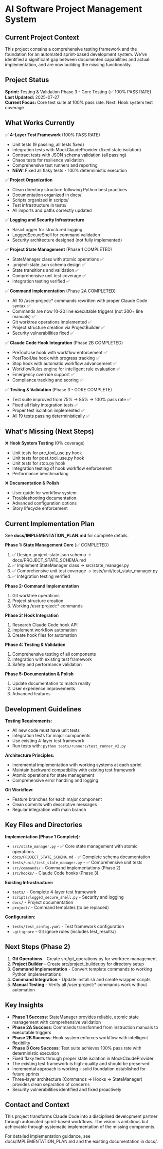 # AI Software Project Management System

## Current Project Context

This project contains a comprehensive testing framework and the foundation for an automated sprint-based development system. We've identified a significant gap between documented capabilities and actual implementation, and are now building the missing functionality.

## Project Status

**Sprint:** Testing & Validation Phase 3 - Core Testing (✅ 100% PASS RATE)  
**Last Updated:** 2025-07-27  
**Current Focus:** Core test suite at 100% pass rate. Next: Hook system test coverage

## What Works Currently

✅ **4-Layer Test Framework** (100% PASS RATE)
- Unit tests (9 passing, all tests fixed)
- Integration tests with MockClaudeProvider (fixed state isolation)
- Contract tests with JSON schema validation (all passing)
- Chaos tests for resilience validation
- Comprehensive test runners and reporting
- **NEW:** Fixed all flaky tests - 100% deterministic execution

✅ **Project Organization**
- Clean directory structure following Python best practices
- Documentation organized in docs/
- Scripts organized in scripts/
- Test infrastructure in tests/
- All imports and paths correctly updated

✅ **Logging and Security Infrastructure**
- BasicLogger for structured logging
- LoggedSecureShell for command validation
- Security architecture designed (not fully implemented)

✅ **Project State Management** (Phase 1 COMPLETED)
- StateManager class with atomic operations ✅
- .project-state.json schema design ✅ 
- State transitions and validation ✅
- Comprehensive unit test coverage ✅
- Integration testing verified ✅

✅ **Command Implementation** (Phase 2A COMPLETED)
- All 10 /user:project:* commands rewritten with proper Claude Code syntax ✅
- Commands are now 10-20 line executable triggers (not 300+ line manuals) ✅
- Git worktree operations implemented ✅
- Project structure creation via ProjectBuilder ✅
- Security vulnerabilities fixed ✅

✅ **Claude Code Hook Integration** (Phase 2B COMPLETED)
- PreToolUse hook with workflow enforcement ✅
- PostToolUse hook with progress tracking ✅
- Stop hook with automatic workflow advancement ✅
- WorkflowRules engine for intelligent rule evaluation ✅
- Emergency override support ✅
- Compliance tracking and scoring ✅

✅ **Testing & Validation** (Phase 3 - CORE COMPLETE)
- Test suite improved from 75% → 85% → 100% pass rate ✅
- Fixed all flaky integration tests ✅
- Proper test isolation implemented ✅
- All 19 tests passing deterministically ✅

## What's Missing (Next Steps)

❌ **Hook System Testing** (0% coverage)
- Unit tests for pre_tool_use.py hook
- Unit tests for post_tool_use.py hook
- Unit tests for stop.py hook
- Integration testing of hook workflow enforcement
- Performance benchmarking

❌ **Documentation & Polish**
- User guide for workflow system
- Troubleshooting documentation
- Advanced configuration options
- Story lifecycle enforcement

## Current Implementation Plan

See **docs/IMPLEMENTATION_PLAN.md** for complete details.

**Phase 1: State Management Core** (✅ COMPLETED)
1. ✅ Design .project-state.json schema → docs/PROJECT_STATE_SCHEMA.md
2. ✅ Implement StateManager class → src/state_manager.py  
3. ✅ Comprehensive unit test coverage → tests/unit/test_state_manager.py
4. ✅ Integration testing verified

**Phase 2: Command Implementation**
1. Git worktree operations
2. Project structure creation
3. Working /user:project:* commands

**Phase 3: Hook Integration**
1. Research Claude Code hook API
2. Implement workflow automation
3. Create hook files for automation

**Phase 4: Testing & Validation**
1. Comprehensive testing of all components
2. Integration with existing test framework
3. Safety and performance validation

**Phase 5: Documentation & Polish**
1. Update documentation to match reality
2. User experience improvements
3. Advanced features

## Development Guidelines

**Testing Requirements:**
- All new code must have unit tests
- Integration tests for major components
- Use existing 4-layer test framework
- Run tests with: `python tests/runners/test_runner_v2.py`

**Architecture Principles:**
- Incremental implementation with working systems at each sprint
- Maintain backward compatibility with existing test framework  
- Atomic operations for state management
- Comprehensive error handling and logging

**Git Workflow:**
- Feature branches for each major component
- Clean commits with descriptive messages
- Regular integration with main branch

## Key Files and Directories

**Implementation (Phase 1 Complete):**
- `src/state_manager.py` - ✅ Core state management with atomic operations
- `docs/PROJECT_STATE_SCHEMA.md` - ✅ Complete schema documentation
- `tests/unit/test_state_manager.py` - ✅ Comprehensive unit tests
- `src/commands/` - Command implementations (Phase 2)
- `src/hooks/` - Claude Code hooks (Phase 3)

**Existing Infrastructure:**
- `tests/` - Complete 4-layer test framework
- `scripts/logged_secure_shell.py` - Security and logging
- `docs/` - Project documentation
- `project/` - Command templates (to be replaced)

**Configuration:**
- `tests/test_config.yaml` - Test framework configuration
- `.gitignore` - Git ignore rules (includes test_results/)

## Next Steps (Phase 2)

1. **Git Operations** - Create src/git_operations.py for worktree management
2. **Project Builder** - Create src/project_builder.py for directory setup
3. **Command Implementation** - Convert template commands to working Python implementations
4. **Command Integration** - Update install.sh and create wrapper scripts
5. **Manual Testing** - Verify all /user:project:* commands work without automation

## Key Insights

- **Phase 1 Success**: StateManager provides reliable, atomic state management with comprehensive validation
- **Phase 2A Success**: Commands transformed from instruction manuals to executable triggers
- **Phase 2B Success**: Hook system enforces workflow with intelligent flexibility
- **Phase 3 Core Success**: Test suite achieves 100% pass rate with deterministic execution
- Fixed flaky tests through proper state isolation in MockClaudeProvider
- The existing test framework is high-quality and should be preserved
- Incremental approach is working - solid foundation established for future sprints
- Three-layer architecture (Commands → Hooks → StateManager) provides clean separation of concerns
- Security vulnerabilities identified and fixed proactively

## Contact and Context

This project transforms Claude Code into a disciplined development partner through automated sprint-based workflows. The vision is ambitious but achievable through systematic implementation of the missing components.

For detailed implementation guidance, see docs/IMPLEMENTATION_PLAN.md and the existing documentation in docs/.